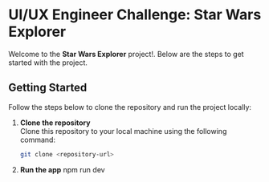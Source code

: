 # UI/UX Engineer Challenge: Star Wars Explorer

Welcome to the **Star Wars Explorer** project!. Below are the steps to get started with the project.

## Getting Started

Follow the steps below to clone the repository and run the project locally:

1. **Clone the repository**  
   Clone this repository to your local machine using the following command:
   
   ```bash
   git clone <repository-url>
2. **Run the app**
    npm run dev
   
